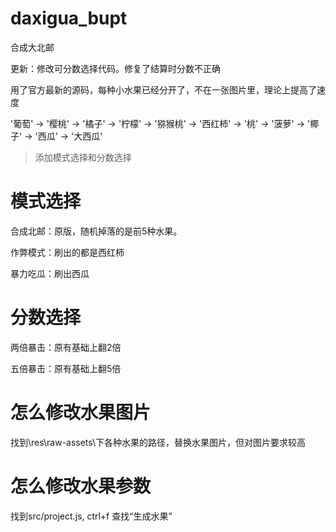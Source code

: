 # daxigua_bupt
合成大北邮



更新：修改可分数选择代码。修复了结算时分数不正确

用了官方最新的源码，每种小水果已经分开了，不在一张图片里，理论上提高了速度



'葡萄' -> '樱桃' -> '橘子' -> '柠檬' -> '猕猴桃' -> '西红柿' -> '桃' -> '菠萝' -> '椰子' -> '西瓜' -> '大西瓜'

> 添加模式选择和分数选择

# 模式选择


合成北邮：原版，随机掉落的是前5种水果。

作弊模式：刷出的都是西红柿

暴力吃瓜：刷出西瓜

# 分数选择

两倍暴击：原有基础上翻2倍

五倍暴击：原有基础上翻5倍



# 怎么修改水果图片

找到\res\raw-assets\下各种水果的路径，替换水果图片，但对图片要求较高


# 怎么修改水果参数

找到src/project.js, ctrl+f 查找“生成水果”

